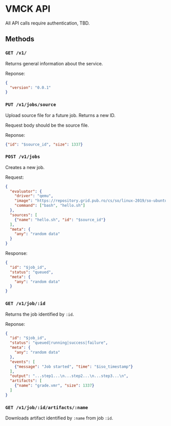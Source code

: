 # VMCK API

All API calls require authentication, TBD.

## Methods

### `GET /v1/`
Returns general information about the service.

Reponse:
```json
{
  "version": "0.0.1"
}
```

### `PUT /v1/jobs/source`
Upload source file for a future job. Returns a new ID.

Request body should be the source file.

Reponse:
```json
{"id": "$source_id", "size": 1337}
```

### `POST /v1/jobs`
Creates a new job.

Request:
```json
{
  "evaluator": {
    "driver": "qemu",
    "image": "https://repository.grid.pub.ro/cs/so/linux-2019/so-ubuntu-18-04.ova",
    "command": ["bash", "hello.sh"]
  },
  "sources": [
    {"name": "hello.sh", "id": "$source_id"}
  ],
  "meta": {
    "any": "random data"
  }
}
```

Response:
```json
{
  "id": "$job_id",
  "status": "queued",
  "meta": {
    "any": "random data"
  }
}
```

### `GET /v1/job/:id`
Returns the job identified by `:id`.

Reponse:
```json
{
  "id": "$job_id",
  "status": "queued|running|success|failure",
  "meta": {
    "any": "random data"
  },
  "events": [
    {"message": "Job started", "time": "$iso_timestamp"}
  ],
  "output": "...step1...\n...step2...\n...step3...\n",
  "artifacts": [
    {"name": "grade.vmr", "size": 1337}
  ]
}
```

### `GET /v1/job/:id/artifacts/:name`
Downloads artifact identified by `:name` from job `:id`.
